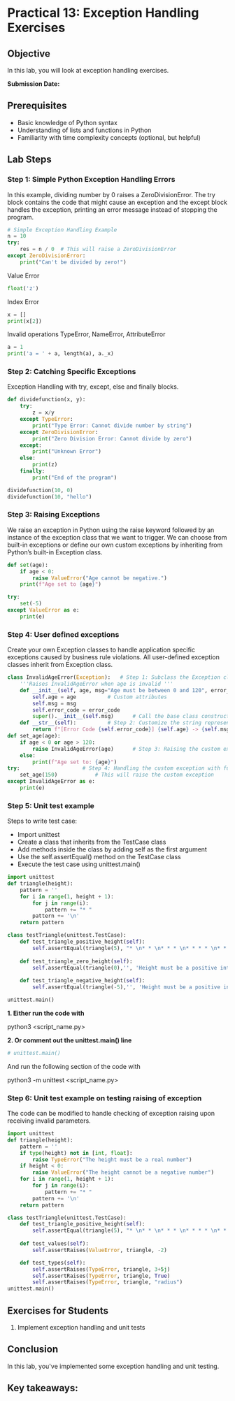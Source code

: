 # Practical 13: Exception Handling Exercises

## Objective
In this lab, you will look at exception handling exercises.

**Submission Date:**

## Prerequisites
- Basic knowledge of Python syntax
- Understanding of lists and functions in Python
- Familiarity with time complexity concepts (optional, but helpful)

## Lab Steps

### Step 1: Simple Python Exception Handling Errors

In this example, dividing number by 0 raises a ZeroDivisionError. The try block contains the code that might cause an exception and the except block handles the exception, printing an error message instead of stopping the program.

```python
# Simple Exception Handling Example
n = 10
try:
    res = n / 0  # This will raise a ZeroDivisionError
except ZeroDivisionError:
    print("Can't be divided by zero!")
```
Value Error
```python
float('z')
```
Index Error
```python
x = []
print(x[2])
```
Invalid operations TypeError, NameError, AttributeError
```python
a = 1
print('a = ' + a, length(a), a._x)
```

### Step 2: Catching Specific Exceptions
Exception Handling with try, except, else and finally blocks.

```python
def dividefunction(x, y):
    try:
        z = x/y
    except TypeError:
        print("Type Error: Cannot divide number by string")
    except ZeroDivisionError:
        print("Zero Division Error: Cannot divide by zero")
    except:
        print("Unknown Error")
    else:
        print(z)
    finally:
        print("End of the program")

dividefunction(10, 0)
dividefunction(10, "hello")
```

### Step 3: Raising Exceptions
We raise an exception in Python using the raise keyword followed by an instance of the exception class that we want to trigger. 
We can choose from built-in exceptions or define our own custom exceptions by inheriting from Python’s built-in Exception class.

```python
def set(age):
    if age < 0:
        raise ValueError("Age cannot be negative.")
    print(f"Age set to {age}")

try:
    set(-5)
except ValueError as e:
    print(e)
```

### Step 4: User defined exceptions
Create your own Exception classes to handle application specific exceptions caused by business rule violations.
All user-defined exception classes inherit from Exception class.

```python
class InvalidAgeError(Exception):	# Step 1: Subclass the Exception class
    '''Raises InvalidAgeError when age is invalid '''
    def __init__(self, age, msg="Age must be between 0 and 120", error_code=1001):
        self.age = age			# Custom attributes
        self.msg = msg
        self.error_code = error_code
        super().__init__(self.msg)		# Call the base class constructor
    def __str__(self):			# Step 2: Customize the string representation of the exception
        return f"[Error Code {self.error_code}] {self.age} -> {self.msg}"
def set_age(age):
    if age < 0 or age > 120:
        raise InvalidAgeError(age)		# Step 3: Raising the custom exception
    else:
        print(f"Age set to: {age}")
try:					# Step 4: Handling the custom exception with further info
    set_age(150)  			# This will raise the custom exception
except InvalidAgeError as e:
    print(e)
```

### Step 5: Unit test example
Steps to write test case:
- Import unittest 
- Create a class that inherits from the TestCase class
- Add methods inside the class by adding self as the first argument
- Use the self.assertEqual() method on the TestCase class
- Execute the test case using unittest.main()

```python
import unittest
def triangle(height):
    pattern = ''
    for i in range(1, height + 1):
        for j in range(i):
            pattern += "* "
        pattern += '\n'
    return pattern

class testTriangle(unittest.TestCase):
    def test_triangle_positive_height(self):
        self.assertEqual(triangle(5), "* \n* * \n* * * \n* * * * \n* * * * * \n", 'Height must be a positive integer')
    
    def test_triangle_zero_height(self):
        self.assertEqual(triangle(0),'', 'Height must be a positive integer')
    
    def test_triangle_negative_height(self):
        self.assertEqual(triangle(-5),'', 'Height must be a positive integer')

unittest.main()
```
**1. Either run the code with**

python3 <script_name.py>

**2. Or comment out the unittest.main() line**

```python
# unittest.main()
```
And run the following section of the code with

python3 -m unittest <script_name.py>

### Step 6: Unit test example on testing raising of exception
The code can be modified to handle checking of exception raising upon receiving invalid parameters.
```python
import unittest
def triangle(height):
    pattern = ''
    if type(height) not in [int, float]:
        raise TypeError("The height must be a real number")
    if height < 0:
        raise ValueError("The height cannot be a negative number")
    for i in range(1, height + 1):
        for j in range(i):
            pattern += "* "
        pattern += '\n'
    return pattern

class testTriangle(unittest.TestCase):
    def test_triangle_positive_height(self):
        self.assertEqual(triangle(5), "* \n* * \n* * * \n* * * * \n* * * * * \n", 'Height must be a positive integer')
    
    def test_values(self):
        self.assertRaises(ValueError, triangle, -2)

    def test_types(self):
        self.assertRaises(TypeError, triangle, 3+5j)
        self.assertRaises(TypeError, triangle, True)
        self.assertRaises(TypeError, triangle, "radius")
unittest.main()
```

## Exercises for Students

1. Implement exception handling and unit tests

## Conclusion

In this lab, you've implemented some exception handling and unit testing.

Key takeaways:
- 

